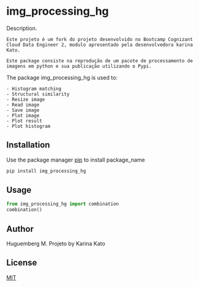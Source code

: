 # img_processing_hg

Description. 
	
	Este projeto é um fork do projeto desenvolvido no Bootcamp Cognizant Cloud Data Engineer 2, modulo apresentado pela desenvolvedora karina Kato. 

    Este package consiste na reprodução de um pacote de processamento de imagens em python e sua publicação utilizando o Pypi. 

The package img_processing_hg is used to:
	
    - Histogram matching
    - Structural similarity
	- Resize image
	- Read image
	- Save image
	- Plot image
	- Plot result
	- Plot histogram

## Installation

Use the package manager [pip](https://pip.pypa.io/en/stable/) to install package_name

```bash
pip install img_processing_hg
```

## Usage

```python
from img_processing_hg import combination
combination()
```

## Author
Huguemberg M. 
Projeto by Karina Kato

## License
[MIT](https://choosealicense.com/licenses/mit/)